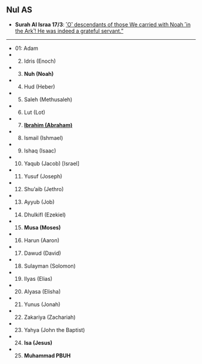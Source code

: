 ## Nul AS
* __Surah Al Israa 17/3__: [˹O˺ descendants of those We carried with Noah ˹in the Ark˺! He was indeed a grateful servant.”](https://quranwbw.com/17/3)

***

* 01: Adam
* 02. Idris (Enoch)
* 03. __Nuh (Noah)__
* 04. Hud (Heber)
* 05. Saleh (Methusaleh)
* 06. Lut (Lot)
* 07. __[Ibrahim (Abraham)](https://myislam.org/quran-verses/prophet-ibrahim/)__
* 08. Ismail (Ishmael)
* 09. Ishaq (Isaac)
* 10. Yaqub (Jacob) [Israel]
* 11. Yusuf (Joseph)
* 12. Shu’aib (Jethro)
* 13. Ayyub (Job)
* 14. Dhulkifl (Ezekiel)
* 15. __Musa (Moses)__
* 16. Harun (Aaron)
* 17. Dawud (David)
* 18. Sulayman (Solomon)
* 19. Ilyas (Elias)
* 20. Alyasa (Elisha)
* 21. Yunus (Jonah)
* 22. Zakariya (Zachariah)
* 23. Yahya (John the Baptist)
* 24. __Isa (Jesus)__
* 25. __Muhammad PBUH__
